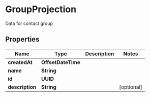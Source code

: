 

# GroupProjection

Data for contact group

## Properties

| Name | Type | Description | Notes |
|------------ | ------------- | ------------- | -------------|
|**createdAt** | **OffsetDateTime** |  |  |
|**name** | **String** |  |  |
|**id** | **UUID** |  |  |
|**description** | **String** |  |  [optional] |



